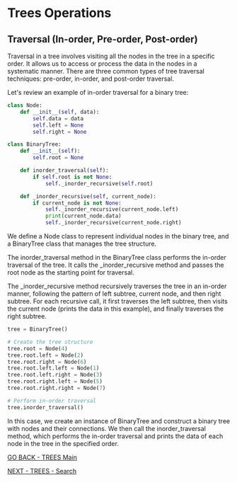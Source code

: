 # Trees Operations
## Traversal (In-order, Pre-order, Post-order)

Traversal in a tree involves visiting all the nodes in the tree in a specific order. It allows us to access or process the data in the nodes in a systematic manner. There are three common types of tree traversal techniques: pre-order, in-order, and post-order traversal.


Let's review an example of in-order traversal for a binary tree:

````python
class Node:
    def __init__(self, data):
        self.data = data
        self.left = None
        self.right = None

class BinaryTree:
    def __init__(self):
        self.root = None

    def inorder_traversal(self):
        if self.root is not None:
            self._inorder_recursive(self.root)

    def _inorder_recursive(self, current_node):
        if current_node is not None:
            self._inorder_recursive(current_node.left)
            print(current_node.data)
            self._inorder_recursive(current_node.right)

````
We define a Node class to represent individual nodes in the binary tree, and a BinaryTree class that manages the tree structure.

The inorder_traversal method in the BinaryTree class performs the in-order traversal of the tree. It calls the _inorder_recursive method and passes the root node as the starting point for traversal.

The _inorder_recursive method recursively traverses the tree in an in-order manner, following the pattern of left subtree, current node, and then right subtree. For each recursive call, it first traverses the left subtree, then visits the current node (prints the data in this example), and finally traverses the right subtree.

````python
tree = BinaryTree()

# Create the tree structure
tree.root = Node(4)
tree.root.left = Node(2)
tree.root.right = Node(6)
tree.root.left.left = Node(1)
tree.root.left.right = Node(3)
tree.root.right.left = Node(5)
tree.root.right.right = Node(7)

# Perform in-order traversal
tree.inorder_traversal()
````
In this case, we create an instance of BinaryTree and construct a binary tree with nodes and their connections. We then call the inorder_traversal method, which performs the in-order traversal and prints the data of each node in the tree in the specified order.

[GO BACK - TREES Main](3-Tree.md)

[NEXT - TREES - Search](3-Tree-Oper-4.md)